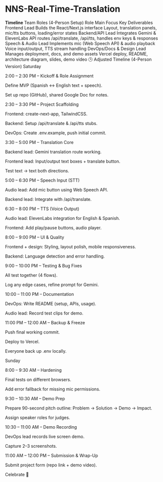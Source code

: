 # NNS-Real-Time-Translation
**Timeline**
Team Roles (4-Person Setup)
Role	Main Focus	Key Deliverables
Frontend Lead	Builds the React/Next.js interface	Layout, translation panels, mic/tts buttons, loading/error states
Backend/API Lead	Integrates Gemini & ElevenLabs	API routes /api/translate, /api/tts, handles env keys & responses
Speech & Audio Lead	Implements mic (Web Speech API) & audio playback	Voice input/output, TTS stream handling
DevOps/Docs & Design Lead	Manages deployment, docs, and demo assets	Vercel deploy, README, architecture diagram, slides, demo video
🕒 Adjusted Timeline (4-Person Version)
Saturday

2:00 – 2:30 PM – Kickoff & Role Assignment

Define MVP (Spanish ↔ English text + speech).

Set up repo (GitHub), shared Google Doc for notes.

2:30 – 3:30 PM – Project Scaffolding

Frontend: create-next-app, TailwindCSS.

Backend: Setup /api/translate & /api/tts stubs.

DevOps: Create .env.example, push initial commit.

3:30 – 5:00 PM – Translation Core

Backend lead: Gemini translation route working.

Frontend lead: Input/output text boxes + translate button.

Test text → text both directions.

5:00 – 6:30 PM – Speech Input (STT)

Audio lead: Add mic button using Web Speech API.

Backend lead: Integrate with /api/translate.

6:30 – 8:00 PM – TTS (Voice Output)

Audio lead: ElevenLabs integration for English & Spanish.

Frontend: Add play/pause buttons, audio player.

8:00 – 9:00 PM – UI & Quality

Frontend + design: Styling, layout polish, mobile responsiveness.

Backend: Language detection and error handling.

9:00 – 10:00 PM – Testing & Bug Fixes

All test together (4 flows).

Log any edge cases, refine prompt for Gemini.

10:00 – 11:00 PM – Documentation

DevOps: Write README (setup, APIs, usage).

Audio lead: Record test clips for demo.

11:00 PM – 12:00 AM – Backup & Freeze

Push final working commit.

Deploy to Vercel.

Everyone back up .env locally.

Sunday

8:00 – 9:30 AM – Hardening

Final tests on different browsers.

Add error fallback for missing mic permissions.

9:30 – 10:30 AM – Demo Prep

Prepare 90-second pitch outline: Problem → Solution → Demo → Impact.

Assign speaker roles for judges.

10:30 – 11:00 AM – Demo Recording

DevOps lead records live screen demo.

Capture 2–3 screenshots.

11:00 AM – 12:00 PM – Submission & Wrap-Up

Submit project form (repo link + demo video).

Celebrate 🎉
